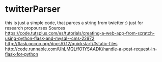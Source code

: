 # twitterParser
this is just a simple code, that parces a string from twietter :) just for research propourses
Sources
https://code.tutsplus.com/es/tutorials/creating-a-web-app-from-scratch-using-python-flask-and-mysql--cms-22972
http://flask.pocoo.org/docs/0.12/quickstart/#static-files
http://code.runnable.com/UhLMQLffO1YSAADK/handle-a-post-request-in-flask-for-python
